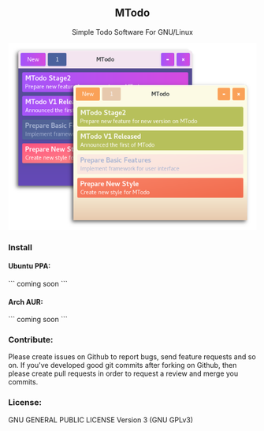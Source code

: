 <div align="center">
     <p style="text-align:center"><h2>MTodo</h2></p>
     <p style="text-align:center">Simple Todo Software For GNU/Linux</p>
     <img src="screenshot.png">
</div>

<h3>Install</h3>
<h4>Ubuntu PPA:</h4>
```
coming soon
```

<h4>Arch AUR:</h4>
```
coming soon
```

<h3>Contribute:</h3>
Please create issues on Github to report bugs, send feature requests and so on. If you've developed good git commits after forking on Github, then please create pull requests in order to request a review and merge you commits.

<h3>License:</h3>
GNU GENERAL PUBLIC LICENSE Version 3 (GNU GPLv3)
